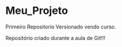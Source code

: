 # Meu_Projeto
Primeiro Repositorio Versionado vendo curso.

Repositório criado durante a aula de Git!!!
